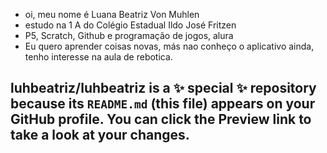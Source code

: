 - oi, meu nome é Luana Beatriz Von Muhlen
- estudo na 1 A do Colégio Estadual Ildo José Fritzen
- P5, Scratch, Github e programação de jogos, alura
- Eu quero aprender coisas novas, más nao conheço o aplicativo ainda, tenho interesse na aula de rebotica.



luhbeatriz/luhbeatriz is a ✨ special ✨ repository because its `README.md` (this file) appears on your GitHub profile.
You can click the Preview link to take a look at your changes.
---
